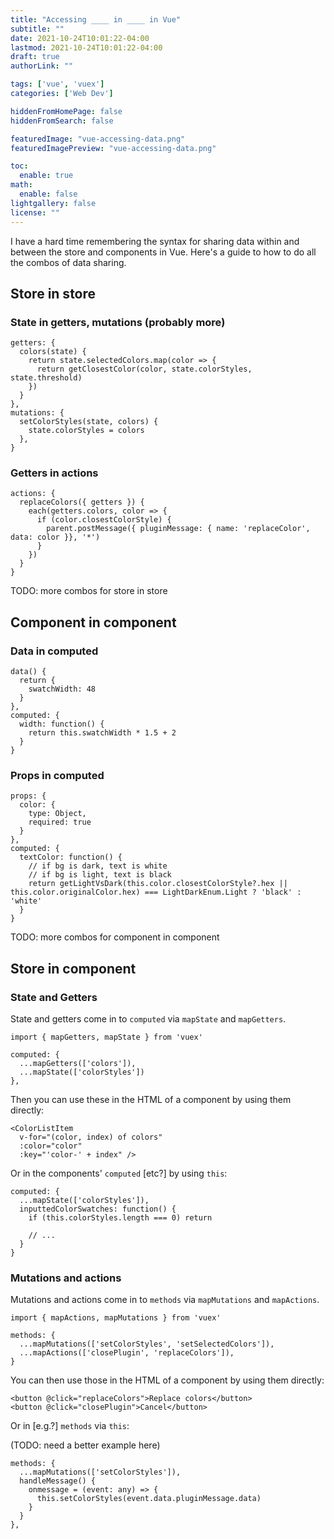 ```yaml
---
title: "Accessing ____ in ____ in Vue"
subtitle: ""
date: 2021-10-24T10:01:22-04:00
lastmod: 2021-10-24T10:01:22-04:00
draft: true
authorLink: ""

tags: ['vue', 'vuex']
categories: ['Web Dev']

hiddenFromHomePage: false
hiddenFromSearch: false

featuredImage: "vue-accessing-data.png"
featuredImagePreview: "vue-accessing-data.png"

toc:
  enable: true
math:
  enable: false
lightgallery: false
license: ""
---
```


I have a hard time remembering the syntax for sharing data within and between the store and components in Vue. Here's a guide to how to do all the combos of data sharing.

<!--more-->

## Store in store

### State in getters, mutations (probably more)

```vue
getters: {
  colors(state) {
    return state.selectedColors.map(color => {
      return getClosestColor(color, state.colorStyles, state.threshold)
    })
  }
},
mutations: {
  setColorStyles(state, colors) {
    state.colorStyles = colors
  },
}
```


### Getters in actions

```vue
actions: {
  replaceColors({ getters }) {
    each(getters.colors, color => {
      if (color.closestColorStyle) {
        parent.postMessage({ pluginMessage: { name: 'replaceColor', data: color }}, '*')
      }
    })
  }
}
```

TODO: more combos for store in store

## Component in component

### Data in computed
```vue
data() {
  return {
    swatchWidth: 48
  }
},
computed: {
  width: function() {
    return this.swatchWidth * 1.5 + 2
  }
}
```

### Props in computed
```vue
props: {
  color: {
    type: Object,
    required: true
  }
},
computed: {
  textColor: function() {
    // if bg is dark, text is white
    // if bg is light, text is black
    return getLightVsDark(this.color.closestColorStyle?.hex || this.color.originalColor.hex) === LightDarkEnum.Light ? 'black' : 'white'
  }
}
```

TODO: more combos for component in component


## Store in component

### State and Getters

State and getters come in to `computed` via `mapState` and `mapGetters`.

```vue
import { mapGetters, mapState } from 'vuex'
```

```vue
computed: {
  ...mapGetters(['colors']),
  ...mapState(['colorStyles'])
},
```

Then you can use these in the HTML of a component by using them directly:

```vue
<ColorListItem
  v-for="(color, index) of colors"
  :color="color"
  :key="'color-' + index" />
```

Or in the components' `computed` [etc?] by using `this`:

```vue
computed: {
  ...mapState(['colorStyles']),
  inputtedColorSwatches: function() {
    if (this.colorStyles.length === 0) return

    // ...
  }
}
```

### Mutations and actions

Mutations and actions come in to `methods` via `mapMutations` and `mapActions`.

```vue
import { mapActions, mapMutations } from 'vuex'
```

```vue
methods: {
  ...mapMutations(['setColorStyles', 'setSelectedColors']),
  ...mapActions(['closePlugin', 'replaceColors']),
}
```

You can then use those in the HTML of a component by using them directly:

```vue
<button @click="replaceColors">Replace colors</button>
<button @click="closePlugin">Cancel</button>
```

Or in [e.g.?] `methods` via `this`:

(TODO: need a better example here)

```vue
methods: {
  ...mapMutations(['setColorStyles']),
  handleMessage() {
    onmessage = (event: any) => {
      this.setColorStyles(event.data.pluginMessage.data)
    }
  }
},
```



